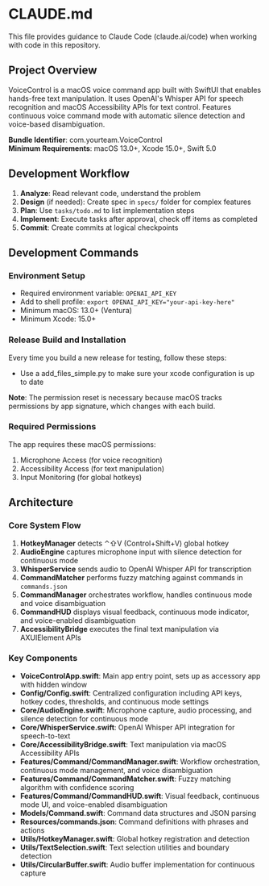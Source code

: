 # CLAUDE.md

This file provides guidance to Claude Code (claude.ai/code) when working with code in this repository.

## Project Overview

VoiceControl is a macOS voice command app built with SwiftUI that enables hands-free text manipulation. It uses OpenAI's Whisper API for speech recognition and macOS Accessibility APIs for text control. Features continuous voice command mode with automatic silence detection and voice-based disambiguation.

**Bundle Identifier**: com.yourteam.VoiceControl  
**Minimum Requirements**: macOS 13.0+, Xcode 15.0+, Swift 5.0

## Development Workflow

1. **Analyze**: Read relevant code, understand the problem
2. **Design** (if needed): Create spec in `specs/` folder for complex features
3. **Plan**: Use `tasks/todo.md` to list implementation steps
4. **Implement**: Execute tasks after approval, check off items as completed
5. **Commit**: Create commits at logical checkpoints 

## Development Commands



### Environment Setup
- Required environment variable: `OPENAI_API_KEY`
- Add to shell profile: `export OPENAI_API_KEY="your-api-key-here"`
- Minimum macOS: 13.0+ (Ventura)
- Minimum Xcode: 15.0+

### Release Build and Installation
Every time you build a new release for testing, follow these steps:

- Use a add_files_simple.py to make sure your xcode configuration is up to date

**Note**: The permission reset is necessary because macOS tracks permissions by app signature, which changes with each build.

### Required Permissions
The app requires these macOS permissions:
1. Microphone Access (for voice recognition)
2. Accessibility Access (for text manipulation)
3. Input Monitoring (for global hotkeys)

## Architecture

### Core System Flow
1. **HotkeyManager** detects ⌃⇧V (Control+Shift+V) global hotkey
2. **AudioEngine** captures microphone input with silence detection for continuous mode
3. **WhisperService** sends audio to OpenAI Whisper API for transcription
4. **CommandMatcher** performs fuzzy matching against commands in `commands.json`
5. **CommandManager** orchestrates workflow, handles continuous mode and voice disambiguation
6. **CommandHUD** displays visual feedback, continuous mode indicator, and voice-enabled disambiguation
7. **AccessibilityBridge** executes the final text manipulation via AXUIElement APIs

### Key Components

- **VoiceControlApp.swift**: Main app entry point, sets up as accessory app with hidden window
- **Config/Config.swift**: Centralized configuration including API keys, hotkey codes, thresholds, and continuous mode settings
- **Core/AudioEngine.swift**: Microphone capture, audio processing, and silence detection for continuous mode
- **Core/WhisperService.swift**: OpenAI Whisper API integration for speech-to-text
- **Core/AccessibilityBridge.swift**: Text manipulation via macOS Accessibility APIs
- **Features/Command/CommandManager.swift**: Workflow orchestration, continuous mode management, and voice disambiguation
- **Features/Command/CommandMatcher.swift**: Fuzzy matching algorithm with confidence scoring
- **Features/Command/CommandHUD.swift**: Visual feedback, continuous mode UI, and voice-enabled disambiguation
- **Models/Command.swift**: Command data structures and JSON parsing
- **Resources/commands.json**: Command definitions with phrases and actions
- **Utils/HotkeyManager.swift**: Global hotkey registration and detection
- **Utils/TextSelection.swift**: Text selection utilities and boundary detection
- **Utils/CircularBuffer.swift**: Audio buffer implementation for continuous capture